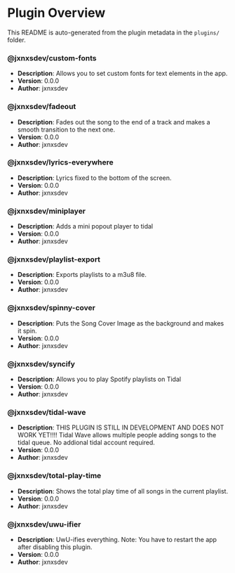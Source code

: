 # Plugin Overview

This README is auto-generated from the plugin metadata in the `plugins/` folder.

### @jxnxsdev/custom-fonts
- **Description**: Allows you to set custom fonts for text elements in the app.
- **Version**: 0.0.0
- **Author**: jxnxsdev

### @jxnxsdev/fadeout
- **Description**: Fades out the song to the end of a track and makes a smooth transition to the next one.
- **Version**: 0.0.0
- **Author**: jxnxsdev

### @jxnxsdev/lyrics-everywhere
- **Description**: Lyrics fixed to the bottom of the screen.
- **Version**: 0.0.0
- **Author**: jxnxsdev

### @jxnxsdev/miniplayer
- **Description**: Adds a mini popout player to tidal
- **Version**: 0.0.0
- **Author**: jxnxsdev

### @jxnxsdev/playlist-export
- **Description**: Exports playlists to a m3u8 file.
- **Version**: 0.0.0
- **Author**: jxnxsdev

### @jxnxsdev/spinny-cover
- **Description**: Puts the Song Cover Image as the background and makes it spin.
- **Version**: 0.0.0
- **Author**: jxnxsdev

### @jxnxsdev/syncify
- **Description**: Allows you to play Spotify playlists on Tidal
- **Version**: 0.0.0
- **Author**: jxnxsdev

### @jxnxsdev/tidal-wave
- **Description**: THIS PLUGIN IS STILL IN DEVELOPMENT AND DOES NOT WORK YET!!!!
Tidal Wave allows multiple people adding songs to the tidal queue. No addional tidal account required.
- **Version**: 0.0.0
- **Author**: jxnxsdev

### @jxnxsdev/total-play-time
- **Description**: Shows the total play time of all songs in the current playlist.
- **Version**: 0.0.0
- **Author**: jxnxsdev

### @jxnxsdev/uwu-ifier
- **Description**: UwU-ifies everything. Note: You have to restart the app after disabling this plugin.
- **Version**: 0.0.0
- **Author**: jxnxsdev
